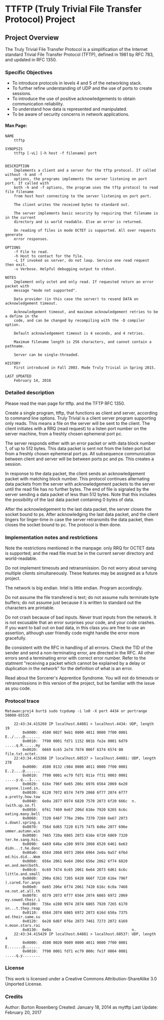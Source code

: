# TTFTP (Truly Trivial File Transfer Protocol) Project

## Project Overview

The Truly Trivial File Transfer Protocol is a simplification of the Internet standard Trivial File Transfer Protocol (TFTP), defined in 1981 by RFC 783, and updated in RFC 1350.

### Specific Objectives

* To introduce protocols in levels 4 and 5 of the networking stack.
* To further refine understanding of UDP and the use of ports to create sessions.
* To introduce the use of positive acknowledgements to obtain communication reliability.
* To understand how data is represented and manipulated.
* To be aware of security concerns in network applications.

#### Man Page:


```
NAME
    ttftp
    
SYNOPSIS
    ttftp [-vL] [-h host -f filename] port
    
    
DESCRIPTION
    Implements a client and a server for the tftp protocol. If called without -h and -f
    options, the programs implements the server listening on port port. If called with
    both -h and -f options, the program uses the tftp protocol to read file filename
    from host host connecting to the server listening on port port.
    
    The client writes the received bytes to standard out.

    The server implements basic security by requiring that filename is in the current
    directory and is world readable. Else an error is returned.
    
    On reading of files in mode OCTET is supported. All over requests generate 
    error responses.
    
OPTIONS
    -f File to read.
    -h Host to contact for the file.
    -L If invoked as server, do not loop. Service one read request then exit.
    -v Verbose. Helpful debugging output to stdout. 
 
NOTES
    Implement only octet and only read. If requested return an error packet with 
    message "mode not supported". 
    
    Data provider (in this case the server) to resend DATA on acknowledgement timeout.
    
    Acknowledgement timeout, and maximum acknowledgement retries to be a define in the
    code, and can be changed by recompiling with the -D compiler option.
    
    Default acknowledgement timeout is 4 seconds, and 4 retries.
    
    Maximum filename length is 256 characters, and cannot contain a pathname. 
    
    Server can be single-threaded.
    
HISTORY
    First introduced in Fall 2003. Made Truly Trivial in Spring 2015.

LAST UPDATED 
    February 14, 2016
```	

### Detailed description

Please read the man page for ttftp. and the TFTP RFC 1350.

Create a single program, ttftp, that functions as client and server, according to command line options. Truly Trivial is a client server program supporting only reads. This means a file on the server will be sent to the client. The client initiates with a RRQ (read request) to a listen port number on the server machine, from a freshly chosen ephemeral port pc.

The server responds either with an error packet or with data block number 1, of up to 512 bytes. This data packet is sent not from the listen port but from a freshly chosen ephemeral port ps. All subsequence communication between client and server will be between ports pc and ps. This creates a session.

In response to the data packet, the client sends an acknowledgement packet with matching block number. This protocol continues alternating data packets from the server with acknowledgement packets to the server until the read file has no further bytes. The end of file is signaled by the server sending a data packet of less than 512 bytes. Note that this includes the possibility of the last data packet containing 0 bytes of data.

After the acknowledgement to the last data packet, the server closes the socket bound to ps. After acknowledging the last data packet, and the client lingers for linger-time in case the server retransmits the data packet, then closes the socket bound to pc. The protocol is then done.

### Implementation notes and restrictions

Note the restrictions mentioned in the manpage: only RRQ for OCTET data is supported; and the read file must be in the current server directory and world-readable.

Do not implement timeouts and retransmission. Do not worry about serving multiple clients simultaneously. These features may be assigned as a future project.

The network is big endian. Intel is little endian. Program accordingly.

Do not assume the file transfered is text; do not assume nulls terminate byte buffers; do not assume just because it is written to standard out the characters are printable.

Do not crash because of bad inputs. Never trust inputs from the network. It is not excusable that an error surprises your code, and your code crashes. If you want to bail out on bad data, in this class you are free to use an assertion, although user friendly code might handle the error more gracefully.

Be consistent with the RFC in handling of all errrors. Check the TID of the sender and send a non-terminating error, are directed in the RFC. All other errors send a terminating error with correct error number. Refer to the statment "receiving a packet which cannot be explained by a delay or duplication in the network" for the definition of what is an error.

Read about the Sorcerer's Apprentice Syndrome. You will not do timeouts or retransmissions in this version of the project, but be familiar with the issue as you code.

### Protocol trace

`Matawan:proj4 burt$ sudo tcpdump -i lo0 -X port 4434 or portrange 50000-65535`

```
	22:43:34.415269 IP localhost.64881 > localhost.4434: UDP, length 19
		0x0000:  4500 002f 9eb1 0000 4011 0000 7f00 0001  E../....@.......
		0x0010:  7f00 0001 fd71 1152 001b fe2e 0001 6d79  .....q.R......my
		0x0020:  6669 6c65 2e74 7874 006f 6374 6574 00    file.txt.octet.
	22:43:34.415368 IP localhost.60537 > localhost.64881: UDP, length 278
		0x0000:  4500 0132 c984 0000 4011 0000 7f00 0001  E..2....@.......
		0x0010:  7f00 0001 ec79 fd71 011e ff31 0003 0001  .....y.q...1....
		0x0020:  616e 796f 6e65 206c 6976 6564 2069 6e20  anyone.lived.in.
		0x0030:  6120 7072 6574 7479 2068 6f77 2074 6f77  a.pretty.how.tow
		0x0040:  6e0a 2877 6974 6820 7570 2073 6f20 666c  n.(with.up.so.fl
		0x0050:  6f61 7469 6e67 206d 616e 7920 6265 6c6c  oating.many.bell
		0x0060:  7320 646f 776e 290a 7370 7269 6e67 2073  s.down).spring.s
		0x0070:  756d 6d65 7220 6175 7475 6d6e 2077 696e  ummer.autumn.win
		0x0080:  7465 720a 6865 2073 616e 6720 6869 7320  ter.he.sang.his.
		0x0090:  6469 646e e280 9974 2068 6520 6461 6e63  didn...t.he.danc
		0x00a0:  6564 2068 6973 2064 6964 2e0a 0a57 6f6d  ed.his.did...Wom
		0x00b0:  656e 2061 6e64 206d 656e 2862 6f74 6820  en.and.men(both.
		0x00c0:  6c69 7474 6c65 2061 6e64 2073 6d61 6c6c  little.and.small
		0x00d0:  290a 6361 7265 6420 666f 7220 616e 796f  ).cared.for.anyo
		0x00e0:  6e65 206e 6f74 2061 7420 616c 6c0a 7468  ne.not.at.all.th
		0x00f0:  6579 2073 6f77 6564 2074 6865 6972 2069  ey.sowed.their.i
		0x0100:  736e e280 9974 2074 6865 7920 7265 6170  sn...t.they.reap
		0x0110:  6564 2074 6865 6972 2073 616d 650a 7375  ed.their.same.su
		0x0120:  6e20 6d6f 6f6e 2073 7461 7273 2072 6169  n.moon.stars.rai
		0x0130:  6e0a                                     n.
	22:43:34.415429 IP localhost.64881 > localhost.60537: UDP, length 4
		0x0000:  4500 0020 9609 0000 4011 0000 7f00 0001  E.......@.......
		0x0010:  7f00 0001 fd71 ec79 000c fe1f 0004 0001  .....q.y........ 
```

### License

This work is licensed under a Creative Commons Attribution-ShareAlike 3.0 Unported License.

### Credits

Author: Burton Rosenberg 
Created: January 18, 2014 as mytftp 
Last Update: February 20, 2017
